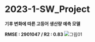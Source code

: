 # 2023-1-SW_Project
**기후 변화에 따른 고등어 생산량 예측 모델**

**RMSE : 2901047 / R2 : 0.83**
![그림01](https://github.com/dhdr0825/2023-1-SW_Project/assets/65939582/327e9274-22e0-41aa-ad21-9d8393cf8f7d)
